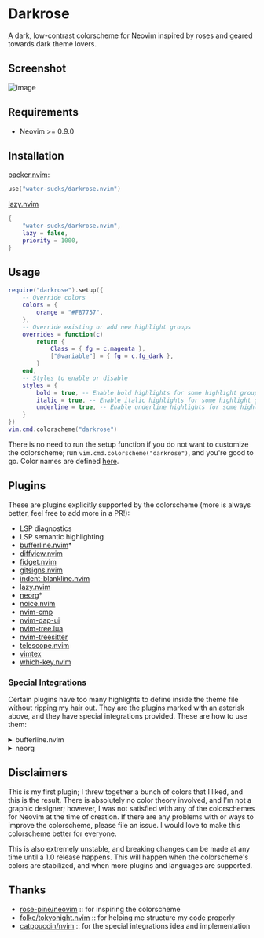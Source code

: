 # Darkrose

<!--alex disable color colors special -->

A dark, low-contrast colorscheme for Neovim inspired by roses and geared towards
dark theme lovers.

## Screenshot

![image](https://i.imgur.com/pKIyzLy.png)

## Requirements

-   Neovim >= 0.9.0

## Installation

[packer.nvim](https://github.com/wbthomason/packer.nvim):

```lua
use("water-sucks/darkrose.nvim")
```

[lazy.nvim](https://github.com/folke/lazy.nvim)

```lua
{
    "water-sucks/darkrose.nvim",
    lazy = false,
    priority = 1000,
}
```

## Usage

```lua
require("darkrose").setup({
    -- Override colors
    colors = {
        orange = "#F87757",
    },
    -- Override existing or add new highlight groups
    overrides = function(c)
        return {
            Class = { fg = c.magenta },
            ["@variable"] = { fg = c.fg_dark },
        }
    end,
    -- Styles to enable or disable
    styles = {
        bold = true, -- Enable bold highlights for some highlight groups
        italic = true, -- Enable italic highlights for some highlight groups
        underline = true, -- Enable underline highlights for some highlight groups
    }
})
vim.cmd.colorscheme("darkrose")
```

There is no need to run the setup function if you do not want to customize the
colorscheme; run `vim.cmd.colorscheme("darkrose")`, and you're good to go. Color
names are defined [here](lua/darkrose/colors.lua).

## Plugins

These are plugins explicitly supported by the colorscheme (more is always better,
feel free to add more in a PR!):

-   LSP diagnostics
-   LSP semantic highlighting
-   [bufferline.nvim](https://github.com/akinsho/bufferline.nvim)\*
-   [diffview.nvim](https://github.com/sindrets/diffview.nvim)
-   [fidget.nvim](https://github.com/j-hui/fidget.nvim)
-   [gitsigns.nvim](https://github.com/lewis6991/gitsigns.nvim)
-   [indent-blankline.nvim](https://github.com/lukas-reineke/indent-blankline.nvim)
-   [lazy.nvim](https://github.com/folke/lazy.nvim)
-   [neorg](https://github.com/nvim-neorg/neorg)\*
-   [noice.nvim](https://github.com/folke/noice.nvim)
-   [nvim-cmp](https://github.com/hrsh7th/nvim-cmp)
-   [nvim-dap-ui](https://github.com/rcarriga/nvim-dap-ui)
-   [nvim-tree.lua](https://github.com/nvim-tree/nvim-tree.lua)
-   [nvim-treesitter](https://github.com/nvim-treesitter/nvim-treesitter)
-   [telescope.nvim](https://github.com/nvim-telescope/telescope.nvim)
-   [vimtex](https://github.com/lervag/vimtex)
-   [which-key.nvim](https://github.com/folke/which-key.nvim)

### Special Integrations

Certain plugins have too many highlights to define inside the theme file without
ripping my hair out. They are the plugins marked with an asterisk above, and
they have special integrations provided. These are how to use them:

<details>
<summary>bufferline.nvim</summary>

Pass the highlighting integration as an argument to bufferline.nvim's setup
function. It must be loaded after darkrose is set up for this to work.

```lua
-- Define overrides to any highlight arguments here; this is an optional argument
-- to the generate function.
local overrides = {}
require("bufferline").setup({
    highlights = require("darkrose.integrations.bufferline").generate(overrides),
})
```

</details>

<details>
<summary>neorg</summary>

Pass the highlighting integration as an argument to neorg's setup function.
It must be loaded after darkrose is set up for this to work.

```lua
-- Define overrides to any highlight arguments here; this is an optional argument
-- to the generate function.
local overrides = {}
require("neorg").setup({
    load = {
        ["core.highlights"] = {
            config = {
                highlights = require("darkrose.integrations.neorg").generate(overrides),
            },
        },
    },
})
```

</details>

## Disclaimers

This is my first plugin; I threw together a bunch of colors that I liked, and this
is the result. There is absolutely no color theory involved, and I'm not a graphic
designer; however, I was not satisfied with any of the colorschemes for Neovim at
the time of creation. If there are any problems with or ways to improve the
colorscheme, please file an issue. I would love to make this colorscheme better
for everyone.

This is also extremely unstable, and breaking changes can be made at any time until
a 1.0 release happens. This will happen when the colorscheme's colors are stabilized,
and when more plugins and languages are supported.

## Thanks

-   [rose-pine/neovim](https://github.com/rose-pine/neovim) :: for inspiring the colorscheme
-   [folke/tokyonight.nvim](https://github.com/folke/tokyonight.nvim) :: for helping
    me structure my code properly
-   [catppuccin/nvim](https://github.com/catppuccin/nvim) :: for the special
    integrations idea and implementation
